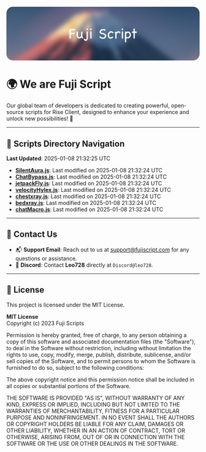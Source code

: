 ![Banner](.github/b.webp)

# 🌍 **We are Fuji Script**

Our global team of developers is dedicated to creating powerful, open-source scripts for Rise Client, designed to enhance your experience and unlock new possibilities! 🌟

---
<!-- SCRIPTS_NAVIGATION_START -->
## 📂 **Scripts Directory Navigation**

**Last Updated**: 2025-01-08 21:32:25 UTC

- **[SilentAura.js](scripts/SilentAura.js)**: Last modified on 2025-01-08 21:32:24 UTC
- **[ChatBypass.js](scripts/ChatBypass.js)**: Last modified on 2025-01-08 21:32:24 UTC
- **[jetpackFly.js](scripts/jetpackFly.js)**: Last modified on 2025-01-08 21:32:24 UTC
- **[velocityHylex.js](scripts/velocityHylex.js)**: Last modified on 2025-01-08 21:32:24 UTC
- **[chestxray.js](scripts/chestxray.js)**: Last modified on 2025-01-08 21:32:24 UTC
- **[bedxray.js](scripts/bedxray.js)**: Last modified on 2025-01-08 21:32:24 UTC
- **[chatMacro.js](scripts/chatMacro.js)**: Last modified on 2025-01-08 21:32:24 UTC

<!-- SCRIPTS_NAVIGATION_END -->

---

## 💬 **Contact Us**  
- 📬 **Support Email**: Reach out to us at [support@fujiscript.com](mailto:support@fujiscript.com) for any questions or assistance.  
- 💬 **Discord**: Contact **Leo728** directly at `Discord@leo728`.

---

## 📜 **License**

This project is licensed under the MIT License.  

**MIT License**  
Copyright (c) 2023 Fuji Scripts  

Permission is hereby granted, free of charge, to any person obtaining a copy of this software and associated documentation files (the "Software"), to deal in the Software without restriction, including without limitation the rights to use, copy, modify, merge, publish, distribute, sublicense, and/or sell copies of the Software, and to permit persons to whom the Software is furnished to do so, subject to the following conditions:  

The above copyright notice and this permission notice shall be included in all copies or substantial portions of the Software.  

THE SOFTWARE IS PROVIDED "AS IS", WITHOUT WARRANTY OF ANY KIND, EXPRESS OR IMPLIED, INCLUDING BUT NOT LIMITED TO THE WARRANTIES OF MERCHANTABILITY, FITNESS FOR A PARTICULAR PURPOSE AND NONINFRINGEMENT. IN NO EVENT SHALL THE AUTHORS OR COPYRIGHT HOLDERS BE LIABLE FOR ANY CLAIM, DAMAGES OR OTHER LIABILITY, WHETHER IN AN ACTION OF CONTRACT, TORT OR OTHERWISE, ARISING FROM, OUT OF OR IN CONNECTION WITH THE SOFTWARE OR THE USE OR OTHER DEALINGS IN THE SOFTWARE.  
